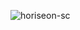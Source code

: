 ![horiseon-sc](https://user-images.githubusercontent.com/124206285/230209076-9aa82675-bcda-4c56-be08-4b6fdb465ec5.png)
